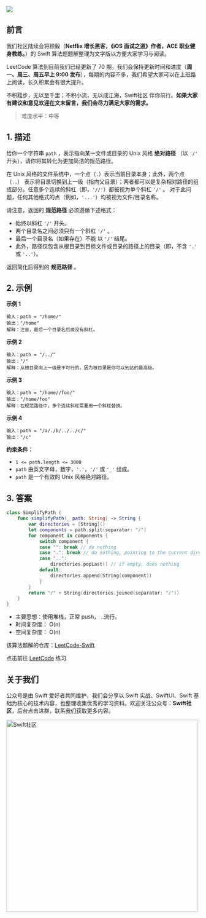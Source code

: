 ![](https://upload-images.jianshu.io/upload_images/2829694-8d80389416deefc4.png?imageMogr2/auto-orient/strip%7CimageView2/2/w/1240)

## 前言

我们社区陆续会将顾毅（**Netflix 增长黑客，《iOS 面试之道》作者，ACE 职业健身教练。**）的 Swift 算法题题解整理为文字版以方便大家学习与阅读。

LeetCode 算法到目前我们已经更新了 70 期，我们会保持更新时间和进度（**周一、周三、周五早上 9:00 发布**），每期的内容不多，我们希望大家可以在上班路上阅读，长久积累会有很大提升。

不积跬步，无以至千里；不积小流，无以成江海，Swift社区 伴你前行。**如果大家有建议和意见欢迎在文末留言，我们会尽力满足大家的需求。**

> 难度水平：中等

## 1. 描述

给你一个字符串 `path` ，表示指向某一文件或目录的 Unix 风格 **绝对路径** （以 `'/'` 开头），请你将其转化为更加简洁的规范路径。

在 Unix 风格的文件系统中，一个点（`.`）表示当前目录本身；此外，两个点 （`..`） 表示将目录切换到上一级（指向父目录）；两者都可以是复杂相对路径的组成部分。任意多个连续的斜杠（即，`'//'`）都被视为单个斜杠 `'/'` 。 对于此问题，任何其他格式的点（例如，`'...'`）均被视为文件/目录名称。

请注意，返回的 **规范路径** 必须遵循下述格式：

* 始终以斜杠 `'/'` 开头。
* 两个目录名之间必须只有一个斜杠 `'/'` 。
* 最后一个目录名（如果存在）不能 以 `'/'` 结尾。
* 此外，路径仅包含从根目录到目标文件或目录的路径上的目录（即，不含 `'.'` 或 `'..'`）。

返回简化后得到的 **规范路径** 。

## 2. 示例

**示例 1**

```
输入：path = "/home/"
输出："/home"
解释：注意，最后一个目录名后面没有斜杠。 
```

**示例 2**

```
输入：path = "/../"
输出："/"
解释：从根目录向上一级是不可行的，因为根目录是你可以到达的最高级。
```

**示例 3**

```
输入：path = "/home//foo/"
输出："/home/foo"
解释：在规范路径中，多个连续斜杠需要用一个斜杠替换。
```

**示例 4**

```
输入：path = "/a/./b/../../c/"
输出："/c"
```

**约束条件：**

- `1 <= path.length <= 3000`
- `path` 由英文字母，数字，`'.'`，`'/'` 或 `'_'` 组成。
- `path` 是一个有效的 Unix 风格绝对路径。

## 3. 答案

```swift
class SimplifyPath {
    func simplifyPath(_ path: String) -> String {
        var directories = [String]()
        let components = path.split(separator: "/")
        for component in components {
            switch component {
            case "": break // do nothing
            case ".": break // do nothing, pointing to the current directory
            case "..":
                directories.popLast() // if empty, does nothing
            default:
                directories.append(String(component))
            }
        }
        return "/" + String(directories.joined(separator: "/"))
    }
}
```

* 主要思想：使用堆栈，正常 push， ..流行。
* 时间复杂度： O(n)
* 空间复杂度： O(n)

该算法题解的仓库：[LeetCode-Swift](https://github.com/soapyigu/LeetCode-Swift "LeetCode-Swift")

点击前往 [LeetCode](https://leetcode.com/problems/simplify-path/ "LeetCode") 练习

## 关于我们

公众号是由 Swift 爱好者共同维护，我们会分享以 Swift 实战、SwiftUI、Swift 基础为核心的技术内容，也整理收集优秀的学习资料。欢迎关注公众号：**Swift社区**，后台点击进群，联系我们获取更多内容。

<img width="500" alt="Swift社区" src="https://user-images.githubusercontent.com/24238160/132703149-34121c6c-fd18-491c-a697-58a0fabf3060.png">
